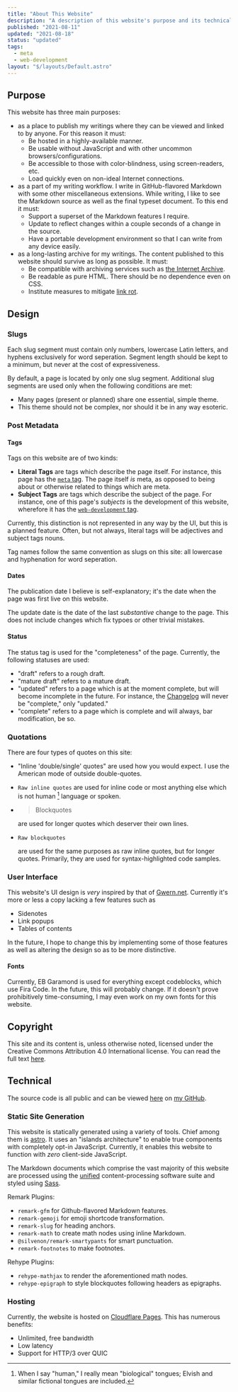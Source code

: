```yaml
---
title: "About This Website"
description: "A description of this website's purpose and its technical details."
published: "2021-08-11"
updated: "2021-08-18"
status: "updated"
tags:
  - meta
  - web-development
layout: "$/layouts/Default.astro"
---
```


## Purpose

This website has three main purposes:

- as a place to publish my writings where they can be viewed and linked to by anyone. For this reason it must:
  - Be hosted in a highly-available manner.
  - Be usable without JavaScript and with other uncommon browsers/configurations.
  - Be accessible to those with color-blindness, using screen-readers, etc.
  - Load quickly even on non-ideal Internet connections.
- as a part of my writing workflow. I write in GitHub-flavored Markdown with some other miscellaneous extensions. While writing, I like to see the Markdown source as well as the final typeset document. To this end it must:
  - Support a superset of the Markdown features I require.
  - Update to reflect changes within a couple seconds of a change in the source.
  - Have a portable development environment so that I can write from any device easily.
- as a long-lasting archive for my writings. The content published to this website should survive as long as possible. It must:
  - Be compatible with archiving services such as [the Internet Archive](https://archive.org).
  - Be readable as pure HTML. There should be no dependence even on CSS.
  - Institute measures to mitigate [link rot](https://en.wikipedia.org/wiki/Link_rot).

## Design

### Slugs

Each slug segment must contain only numbers, lowercase Latin letters, and hyphens exclusively for word seperation. Segment length should be kept to a minimum, but never at the cost of expressiveness.

By default, a page is located by only one slug segment. Additional slug segments are used only when the following conditions are met:

- Many pages (present or planned) share one essential, simple theme.
- This theme should not be complex, nor should it be in any way esoteric.

### Post Metadata

#### Tags

Tags on this website are of two kinds:

- **Literal Tags** are tags which describe the page itself. For instance, this page has the [`meta` tag](/tags/meta). The page itself _is_ meta, as opposed to being about or otherwise related to things which are meta.
- **Subject Tags** are tags which describe the subject of the page. For instance, one of this page's _subjects_ is the development of this website, wherefore it has the [`web-development` tag](/tags/web-development).

Currently, this distinction is not represented in any way by the UI, but this is a planned feature. Often, but not always, literal tags will be adjectives and subject tags nouns.

Tag names follow the same convention as slugs on this site: all lowercase and hyphenation for word seperation.

#### Dates

The publication date I believe is self-explanatory; it's the date when the page was first live on this website.

The update date is the date of the last _substantive_ change to the page. This does not include changes which fix typoes or other trivial mistakes.

#### Status

The status tag is used for the "completeness" of the page. Currently, the following statuses are used:

- "draft" refers to a rough draft.
- "mature draft" refers to a mature draft.
- "updated" refers to a page which is at the moment complete, but will become incomplete in the future. For instance, the [Changelog](/changelog) will never be "complete," only "updated."
- "complete" refers to a page which is complete and will always, bar modification, be so.

### Quotations

There are four types of quotes on this site:

- "Inline 'double/single' quotes" are used how you would expect. I use the American mode of outside double-quotes.

- `Raw inline quotes` are used for inline code or most anything else which is not human [^1] language or spoken.

- > Blockquotes

  are used for longer quotes which deserver their own lines.

- ```
  Raw blockquotes
  ```

  are used for the same purposes as raw inline quotes, but for longer quotes. Primarily, they are used for syntax-highlighted code samples.

[^1]: When I say "human," I really mean "biological" tongues; Elvish and similar fictional tongues are included.

### User Interface

This website's UI design is _very_ inspired by that of [Gwern.net](https://gwern.net). Currently it's more or less a copy lacking a few features such as

- Sidenotes
- Link popups
- Tables of contents

In the future, I hope to change this by implementing some of those features as well as altering the design so as to be more distinctive.

#### Fonts

Currently, EB Garamond is used for everything except codeblocks, which use Fira Code. In the future, this will probably change. If it doesn't prove prohibitively time-consuming, I may even work on my own fonts for this website.

## Copyright

This site and its content is, unless otherwise noted, licensed under the Creative Commons Attribution 4.0 International license. You can read the full text [here](/license).

## Technical

The source code is all public and can be viewed [here](https://github.com/max-niederman/website) on [my GitHub](https://github.com/max-niederman).

### Static Site Generation

This website is statically generated using a variety of tools. Chief among them is [astro](https://astro.build). It uses an "islands architecture" to enable true components with completely opt-in JavaScript. Currently, it enables this website to function with _zero_ client-side JavaScript.

The Markdown documents which comprise the vast majority of this website are processed using the [unified](https://unifiedjs.com) content-processing software suite and styled using [Sass](https://sass-lang.com).

Remark Plugins:

- `remark-gfm` for Github-flavored Markdown features.
- `remark-gemoji` for emoji shortcode transformation.
- `remark-slug` for heading anchors.
- `remark-math` to create math nodes using inline Markdown.
- `@silvenon/remark-smartypants` for smart punctuation.
- `remark-footnotes` to make footnotes.

Rehype Plugins:

- `rehype-mathjax` to render the aforementioned math nodes.
- `rehype-epigraph` to style blockquotes following headers as epigraphs.

### Hosting

Currently, the website is hosted on [Cloudflare Pages](https://pages.cloudflare.com). This has numerous benefits:

- Unlimited, free bandwidth
- Low latency
- Support for HTTP/3 over QUIC
